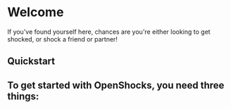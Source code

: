 # Welcome

If you've found yourself here, chances are you're either looking to get shocked, or shock a friend or partner!

## Quickstart

To get started with OpenShocks, you need three things:
- 